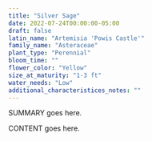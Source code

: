 ```yaml
---
title: "Silver Sage"
date: 2022-07-24T00:00:00-05:00
draft: false
latin_name: "Artemisia 'Powis Castle'"
family_name: "Asteraceae"
plant_type: "Perennial"
bloom_time: ""
flower_color: "Yellow"
size_at_maturity: "1-3 ft"
water_needs: "Low"
additional_characteristices_notes: ""
---
```


SUMMARY goes here.

<!--more-->

CONTENT goes here.